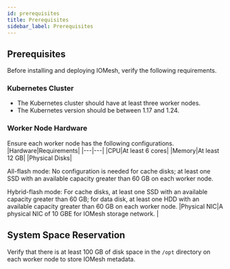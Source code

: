 ```yaml
---
id: prerequisites
title: Prerequisites
sidebar_label: Prerequisites
---
```


## Prerequisites

Before installing and deploying IOMesh, verify the following requirements.

### Kubernetes Cluster
- The Kubernetes cluster should have at least three worker nodes.
- The Kubernetes version should be between 1.17 and 1.24.

### Worker Node Hardware
Ensure each worker node has the following configurations.
|Hardware|Requirements|
|---|---|
|CPU|At least 6 cores|
|Memory|At least 12 GB|
|Physical Disks|<p>All-flash mode: No configuration is needed for cache disks; at least one SSD with an available capacity greater than 60 GB on each worker node.</p> <p>Hybrid-flash mode: For cache disks, at least one SSD with an available capacity greater than 60 GB; for data disk, at least one HDD with an available capacity greater than 60 GB on each worker node.
|Physical NIC|A physical NIC of 10 GBE for IOMesh storage network. |

## System Space Reservation

Verify that there is at least 100 GB of disk space in the `/opt` directory on each worker node to store IOMesh metadata.


